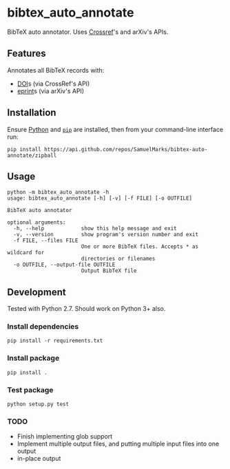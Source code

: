 bibtex_auto_annotate
====================

BibTeX auto annotator. Uses [Crossref](https://www.crossref.org)'s and arXiv's APIs.

## Features
Annotates all BibTeX records with:
  - [DOI](https://en.wikipedia.org/wiki/Digital_object_identifier)s (via CrossRef's API)
  - [eprint](https://arxiv.org/hypertex/bibstyles/)s (via arXiv's API)

## Installation
Ensure [Python](https://www.python.org/downloads) and [`pip`](https://pip.pypa.io/en/stable/installing) are installed, then from your command-line interface run:

    pip install https://api.github.com/repos/SamuelMarks/bibtex-auto-annotate/zipball

## Usage

    python -m bibtex_auto_annotate -h
    usage: bibtex_auto_annotate [-h] [-v] [-f FILE] [-o OUTFILE]

    BibTeX auto annotator
    
    optional arguments:
      -h, --help            show this help message and exit
      -v, --version         show program's version number and exit
      -f FILE, --files FILE
                            One or more BibTeX files. Accepts * as wildcard for
                            directories or filenames
      -o OUTFILE, --output-file OUTFILE
                            Output BibTeX file


## Development
Tested with Python 2.7. Should work on Python 3+ also.

### Install dependencies

    pip install -r requirements.txt

### Install package

    pip install .

### Test package

    python setup.py test

### TODO

  - Finish implementing glob support
  - Implement multiple output files, and putting multiple input files into one output
  - in-place output

